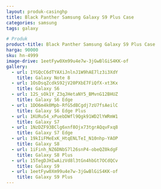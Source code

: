 ```yaml
---
layout: produk-casinghp
title: Black Panther Samsung Galaxy S9 Plus Case
categories: samsung
tags: galaxy

# Produk
product-title: Black Panther Samsung Galaxy S9 Plus Case
harga: 90000
sku: hn-4999
image-drive: 1eetFyw0Xm99u4e7w-3jGwBlGiS4KK-of
gallery:
  - url: 1YGQcC6dTYAXiJnlnJ1W9hAE7lz3i3XdY
    title: Galaxy Note 8
  - url: 1OsDsqZcdkS92jV20PXbE7FiQfX-xt3Kx
    title: Galaxy S6
  - url: 12S_sOk1Y_Z3qJHetaNY5_BMvnG12BHUZ
    title: Galaxy S6 Edge
  - url: 1DO6m4k0Mpb-RfG5dBCgdj7zU7fsAeilC
    title: Galaxy S6 Edge Plus
  - url: 1KURu54_xPuebDWfl9Qgk91WD2lYWRmW1
    title: Galaxy S7
  - url: 1NzDZF93BClg6xnf8Ojx73tgrAQqvFxq8
    title: Galaxy S7 Edge
  - url: 19kIiFMeExK_HtqENLTeI_N10nhp-YAOP
    title: Galaxy S8
  - url: 1iFinh_NZ6DNbS7l26snP4-obeQZ0kdgF
    title: Galaxy S8 Plus
  - url: 15TegDJHIwAizVd8l3tGn4hbGt7OCdQCv
    title: Galaxy S9
  - url: 1eetFyw0Xm99u4e7w-3jGwBlGiS4KK-of
    title: Galaxy S9 Plus
---
```

